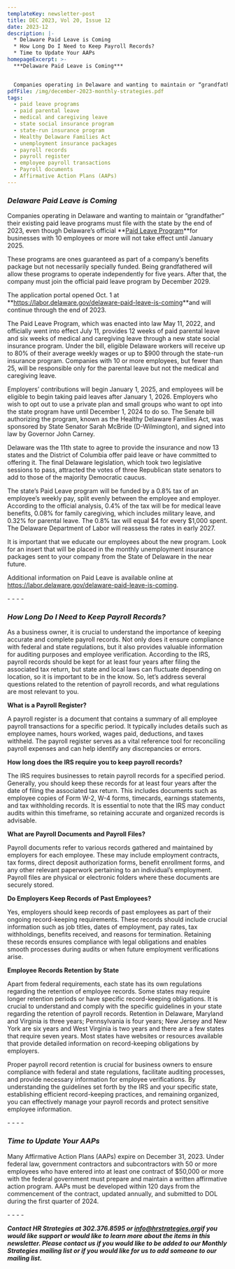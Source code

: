 ```yaml
---
templateKey: newsletter-post
title: DEC 2023, Vol 20, Issue 12
date: 2023-12
description: |-
  * Delaware Paid Leave is Coming
  * How Long Do I Need to Keep Payroll Records?
  * Time to Update Your AAPs
homepageExcerpt: >-
  ***Delaware Paid Leave is Coming***


  Companies operating in Delaware and wanting to maintain or “grandfather” their existing paid leave programs must file with the state by the end of 2023, even though Delaware’s official **[Paid Leave Program](https://delawarebusinesstimes.com/news/senate-approves-paid-leave/)**for businesses with 10 employees or more will not take effect until January 2025.
pdfFile: /img/december-2023-monthly-strategies.pdf
tags:
  - paid leave programs
  - paid parental leave
  - medical and caregiving leave
  - state social insurance program
  - state-run insurance program
  - Healthy Delaware Families Act
  - unemployment insurance packages
  - payroll records
  - payroll register
  - employee payroll transactions
  - Payroll documents
  - Affirmative Action Plans (AAPs)
---
```

### ***Delaware Paid Leave is Coming***

Companies operating in Delaware and wanting to maintain or “grandfather” their existing paid leave programs must file with the state by the end of 2023, even though Delaware’s official **[Paid Leave Program](https://delawarebusinesstimes.com/news/senate-approves-paid-leave/)**for businesses with 10 employees or more will not take effect until January 2025.

These programs are ones guaranteed as part of a company’s benefits package but not necessarily specially funded. Being grandfathered will allow these programs to operate independently for five years. After that, the company must join the official paid leave program by December 2029.

The application portal opened Oct. 1 at **<https://labor.delaware.gov/delaware-paid-leave-is-coming>**and will continue through the end of 2023.

The Paid Leave Program, which was enacted into law May 11, 2022, and officially went into effect July 11, provides 12 weeks of paid parental leave and six weeks of medical and caregiving leave through a new state social insurance program. Under the bill, eligible Delaware workers will receive up to 80% of their average weekly wages or up to $900 through the state-run insurance program. Companies with 10 or more employees, but fewer than 25, will be responsible only for the parental leave but not the medical and caregiving leave.

Employers’ contributions will begin January 1, 2025, and employees will be eligible to begin taking paid leaves after January 1, 2026. Employers who wish to opt out to use a private plan and small groups who want to opt into the state program have until December 1, 2024 to do so. The Senate bill authorizing the program, known as the Healthy Delaware Families Act, was sponsored by State Senator Sarah McBride (D-Wilmington), and signed into law by Governor John Carney.

Delaware was the 11th state to agree to provide the insurance and now 13 states and the District of Columbia offer paid leave or have committed to offering it. The final Delaware legislation, which took two legislative sessions to pass, attracted the votes of three Republican state senators to add to those of the majority Democratic caucus.

The state’s Paid Leave program will be funded by a 0.8% tax of an employee’s weekly pay, split evenly between the employee and employer. According to the official analysis, 0.4% of the tax will be for medical leave benefits, 0.08% for family caregiving, which includes military leave, and 0.32% for parental leave. The 0.8% tax will equal $4 for every $1,000 spent. The Delaware Department of Labor will reassess the rates in early 2027.

It is important that we educate our employees about the new program. Look for an insert that will be placed in the monthly unemployment insurance packages sent to your company from the State of Delaware in the near future.

Additional information on Paid Leave is available online at <https://labor.delaware.gov/delaware-paid-leave-is-coming>.

\-﻿ - - -

### ***How Long Do I Need to Keep Payroll Records?***

As a business owner, it is crucial to understand the importance of keeping accurate and complete payroll records. Not only does it ensure compliance with federal and state regulations, but it also provides valuable information for auditing purposes and employee verification. According to the IRS, payroll records should be kept for at least four years after filing the associated tax return, but state and local laws can fluctuate depending on location, so it is important to be in the know. So, let’s address several questions related to the retention of payroll records, and what regulations are most relevant to you.

**What is a Payroll Register?**

A payroll register is a document that contains a summary of all employee payroll transactions for a specific period. It typically includes details such as employee names, hours worked, wages paid, deductions, and taxes withheld. The payroll register serves as a vital reference tool for reconciling payroll expenses and can help identify any discrepancies or errors.

**How long does the IRS require you to keep payroll records?**

The IRS requires businesses to retain payroll records for a specified period. Generally, you should keep these records for at least four years after the date of filing the associated tax return. This includes documents such as employee copies of Form W-2, W-4 forms, timecards, earnings statements, and tax withholding records. It is essential to note that the IRS may conduct audits within this timeframe, so retaining accurate and organized records is advisable.

**What are Payroll Documents and Payroll Files?**

Payroll documents refer to various records gathered and maintained by employers for each employee. These may include employment contracts, tax forms, direct deposit authorization forms, benefit enrollment forms, and any other relevant paperwork pertaining to an individual’s employment. Payroll files are physical or electronic folders where these documents are securely stored.

**Do Employers Keep Records of Past Employees?**

Yes, employers should keep records of past employees as part of their ongoing record-keeping requirements. These records should include crucial information such as job titles, dates of employment, pay rates, tax withholdings, benefits received, and reasons for termination. Retaining these records ensures compliance with legal obligations and enables smooth processes during audits or when future employment verifications arise.

**Employee Records Retention by State**

Apart from federal requirements, each state has its own regulations regarding the retention of employee records. Some states may require longer retention periods or have specific record-keeping obligations. It is crucial to understand and comply with the specific guidelines in your state regarding the retention of payroll records. Retention in Delaware, Maryland and Virginia is three years; Pennsylvania is four years; New Jersey and New York are six years and West Virginia is two years and there are a few states that require seven years. Most states have websites or resources available that provide detailed information on record-keeping obligations by employers.

Proper payroll record retention is crucial for business owners to ensure compliance with federal and state regulations, facilitate auditing processes, and provide necessary information for employee verifications. By understanding the guidelines set forth by the IRS and your specific state, establishing efficient record-keeping practices, and remaining organized, you can effectively manage your payroll records and protect sensitive employee information.

\-﻿ - - -

### ***Time to Update Your AAPs***

Many Affirmative Action Plans (AAPs) expire on December 31, 2023. Under federal law, government contractors and subcontractors with 50 or more employees who have entered into at least one contract of $50,000 or more with the federal government must prepare and maintain a written affirmative action program. AAPs must be developed within 120 days from the commencement of the contract, updated annually, and submitted to DOL during the first quarter of 2024.

\-﻿ - - -

***Contact HR Strategies at 302.376.8595 or [info@hrstrategies.org](mailto:info@hrstrategies.org)if you would like support or would like to learn more about the items in this newsletter. Please contact us if you would like to be added to our Monthly Strategies mailing list or if you would like for us to add someone to our mailing list.***